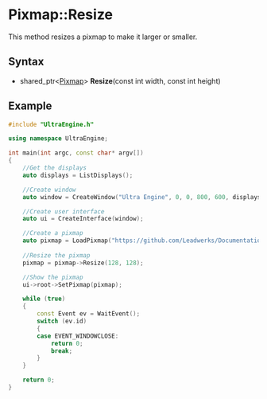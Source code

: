 # Pixmap::Resize

This method resizes a pixmap to make it larger or smaller.

## Syntax

- shared_ptr<[Pixmap](Pixmap.md)\> **Resize**(const int width, const int height)

## Example

```c++
#include "UltraEngine.h"

using namespace UltraEngine;

int main(int argc, const char* argv[])
{
    //Get the displays
    auto displays = ListDisplays();

    //Create window
    auto window = CreateWindow("Ultra Engine", 0, 0, 800, 600, displays[0]);

    //Create user interface
    auto ui = CreateInterface(window);

    //Create a pixmap
    auto pixmap = LoadPixmap("https://github.com/Leadwerks/Documentation/raw/master/Assets/Materials/Ground/dirt01.dds");
    
    //Resize the pixmap
    pixmap = pixmap->Resize(128, 128);

    //Show the pixmap
    ui->root->SetPixmap(pixmap);

    while (true)
    {
        const Event ev = WaitEvent();
        switch (ev.id)
        {
        case EVENT_WINDOWCLOSE:
            return 0;
            break;
        }
    }

    return 0;
}
```
